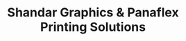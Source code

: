 ---
title: "Shandar Graphics & Panaflex Printing Solutions"
url: /karachi/shandar-graphics-and-panaflex-printing-solutions/
shop: supermarket
---